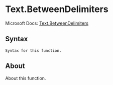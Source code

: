 ---
---

# Text.BetweenDelimiters

Microsoft Docs: [Text.BetweenDelimiters](https://docs.microsoft.com/en-us/powerquery-m/text-betweendelimiters)

## Syntax

```powerquery-m
Syntax for this function.
```

## About

About this function.

